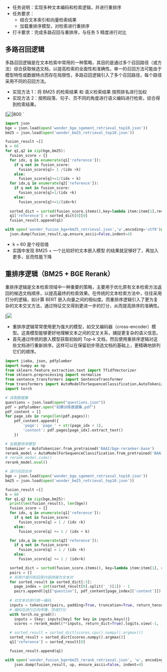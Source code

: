 - 任务说明：实现多种文本编码和检索逻辑，并进行重排序
- 任务要求：
    - 结合文本索引和向量检索结果
    - 加载重排序模型，对检索进行重排序
- 打卡要求：完成多路召回与重排序，与任务 5 精度进行对比
## 多路召回逻辑

多路召回逻辑是在文本检索中常用的一种策略，其目的是通过多个召回路径（或方法）综合获取候选文档，以提高检索的全面性和准确性。单一的召回方法可能由于模型特性或数据特点而存在局限性，多路召回逻辑引入了多个召回路径，每个路径采用不同的召回方法。

- 实现方法 1：将 BM25 的检索结果 和 语义检索结果 按照排名进行加权
- 实现方法 2：按照段落、句子、页不同的角度进行语义编码进行检索，综合得到检索结果。

[![|800](Attachment/8ea5606067e76a98c594faf85ee00cc3228b7943_2_690x345.webp)
`
```python
import json
bge = json.load(open('wonder_bge_sgement_retrieval_top10.json'))
bm25 = json.load(open('wonder_bm25_retrieval_top10.json'))

fusion_result =[]
k = 60
for q1,q2 in zip(bge,bm25):
  fusion_score = {}
  for idx, q in enumerate(q1['reference']):
    if q not in fusion_score:
      fusion_score[q]= 1 /(idx +k)
    else:
      fusion_score[q]+=1/(idx + k)
  for idx,q in enumerate(q2['reference']):
    if q not in fusion_score:
      fusion_score[q]=1/(idx +k)
    else:
      fusion_score[q]+=1/(idx+k)
  
  sorted_dict = sorted(fusion_score.items(),key=lambda item:item[1],reverse=True)
  q1['reference'] = sorted_dict[0][0]
  fusion_result.append(q1)

with open('wonder_fusion_bge+bm25_retrieval.json','w',encoding='utf8')as up:
  json.dump(fusion_result,up,ensure_ascii=False,indent=4)
```

- k = 60 是个经验值
- 实践中发现 BM25 + 一个比较好的文本嵌入模型 的结果就足够好了，再加入更多，反而性能下降
## 重排序逻辑（BM25 + BGE Rerank）

重排序逻辑是文本检索领域中一种重要的策略，主要用于优化原有文本检索方法返回的候选文档顺序，以提高最终的检索效果。在传统的文本检索方法中，往往采用打分的逻辑，如计算 BERT 嵌入向量之间的相似度。而重排序逻辑引入了更为复杂的文本交叉方法，通过特征交叉得到更进一步的打分，从而提高排序的准确性。

[![](Attachment/8b9e4fa4629a153fb5ab9a571d131565d9f3a593.png)

- 重排序逻辑常常使用更为强大的模型，如交叉编码器（cross-encoder）模型。这类模型能够更好地理解文本之间的交叉关系，捕捉更复杂的语义信息。
- 首先通过传统的嵌入模型获取初始的 Top-k 文档，然后使用重排序逻辑对这些文档进行重新排序。这样可以在保留初步筛选文档的基础上，更精确地排列它们的顺序。

```python
import jieba, json, pdfplumber
import numpy as np
from sklearn.feature_extraction.text import TfidfVectorizer
from sklearn.preprocessing import normalize
from sentence_transformers import SentenceTransformer
from transformers import AutoModelForSequenceClassification,AutoTokenizer
import torch

# 读取数据集
questions = json.load(open("questions.json"))
pdf = pdfplumber.open("初赛训练数据集.pdf")
pdf_content = []
for page_idx in range(len(pdf.pages)):
    pdf_content.append({
        'page': 'page_' + str(page_idx + 1),
        'content': pdf.pages[page_idx].extract_text()
    })

# 加载重排序模型
tokenizer = AutoTokenizer.from_pretrained('BAAI/bge-reranker-base')
rerank_model = AutoModelForSequenceClassification.from_pretrained('BAAI/bge-reranker-base')
# rerank_model.cuda()
rerank_model.eval()

# 进行召回合并
bge = json.load(open('wonder_bge_sgement_retrieval_top10.json'))
bm25 = json.load(open('wonder_bm25_retrieval_top10.json'))

fusion_result =[]
k = 60
for q1,q2 in zip(bge,bm25):
  print(len(fusion_result), len(bge))
  fusion_score = {}
  for idx, q in enumerate(q1['reference']):
    if q not in fusion_score:
      fusion_score[q] = 1 / (idx +k)
    else:
      fusion_score[q] += 1 / (idx + k)

  for idx,q in enumerate(q2['reference']):
    if q not in fusion_score:
      fusion_score[q] = 1 / (idx +k)
    else:
      fusion_score[q] += 1 / (idx+k)

  sorted_dict = sorted(fusion_score.items(), key=lambda item:item[1], reverse=True)
  pairs = []
  # 将用户提问和回答内容拼接为文本对
  for sorted_result in sorted_dict[:3]:
    page_index = int(sorted_result[0].split('_')[1]) - 1
    pairs.append([q1["question"], pdf_content[page_index]['content']])
  
  # 对文本对进行统一编码
  inputs = tokenizer(pairs, padding=True, truncation=True, return_tensors='pt', max_length=512)
  # 编码后进行正向传播，完成打分
  with torch.no_grad():
    inputs = {key: inputs[key] for key in inputs.keys()}
    scores = rerank_model(**inputs, return_dict=True).logits.view(-1, ).float()

  # sorted_result = sorted_dict[scores.cpu().numpy().argmax()]
  sorted_result = sorted_dict[scores.numpy().argmax()]
  q1['reference'] = sorted_result[0]

  fusion_result.append(q1)

with open('wonder_fusion_bge+bm25_rerank_retrieval.json', 'w', encoding='utf8') as up:
    json.dump(fusion_result, up, ensure_ascii=False, indent=4)
```